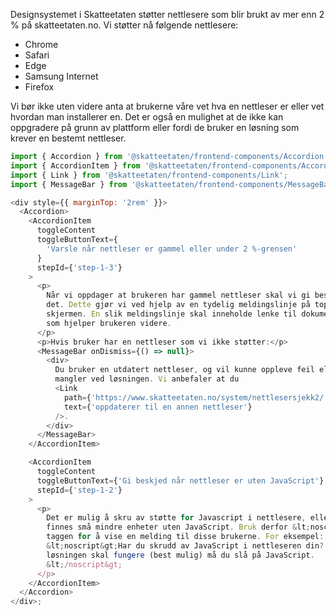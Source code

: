 Designsystemet i Skatteetaten støtter nettlesere som blir brukt av mer enn 2 % på skatteetaten.no. Vi støtter nå følgende nettlesere:

- Chrome
- Safari
- Edge
- Samsung Internet
- Firefox

Vi bør ikke uten videre anta at brukerne våre vet hva en nettleser er eller vet hvordan man installerer en. Det er også en mulighet at de ikke kan oppgradere på grunn av plattform eller fordi de bruker en løsning som krever en bestemt nettleser.

```js noeditor
import { Accordion } from '@skatteetaten/frontend-components/Accordion';
import { AccordionItem } from '@skatteetaten/frontend-components/Accordion/AccordionItem';
import { Link } from '@skatteetaten/frontend-components/Link';
import { MessageBar } from '@skatteetaten/frontend-components/MessageBar';

<div style={{ marginTop: '2rem' }}>
  <Accordion>
    <AccordionItem
      toggleContent
      toggleButtonText={
        'Varsle når nettleser er gammel eller under 2 %-grensen'
      }
      stepId={'step-1-3'}
    >
      <p>
        Når vi oppdager at brukeren har gammel nettleser skal vi gi beskjed om
        det. Dette gjør vi ved hjelp av en tydelig meldingslinje på toppen av
        skjermen. En slik meldingslinje skal inneholde lenke til dokumentasjon
        som hjelper brukeren videre.
      </p>
      <p>Hvis bruker har en nettleser som vi ikke støtter:</p>
      <MessageBar onDismiss={() => null}>
        <div>
          Du bruker en utdatert nettleser, og vil kunne oppleve feil eller
          mangler ved løsningen. Vi anbefaler at du
          <Link
            path={'https://www.skatteetaten.no/system/nettlesersjekk2/'}
            text={'oppdaterer til en annen nettleser'}
          />.
        </div>
      </MessageBar>
    </AccordionItem>

    <AccordionItem
      toggleContent
      toggleButtonText={'Gi beskjed når nettleser er uten JavaScript'}
      stepId={'step-1-2'}
    >
      <p>
        Det er mulig å skru av støtte for Javascript i nettlesere, eller det kan
        finnes små mindre enheter uten JavaScript. Bruk derfor &lt;noscript&gt;
        taggen for å vise en melding til disse brukerne. For eksempel:
        &lt;noscript&gt;Har du skrudd av JavaScript i nettleseren din? For at
        løsningen skal fungere (best mulig) må du slå på JavaScript.
        &lt;/noscript&gt;
      </p>
    </AccordionItem>
  </Accordion>
</div>;
```

